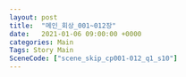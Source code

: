 ```yaml
---
layout: post
title:  "메인_회상_001~012장"
date:   2021-01-06 09:00:00 +0000
categories: Main
Tags: Story Main
SceneCode: ["scene_skip_cp001-012_q1_s10"]
---
```

